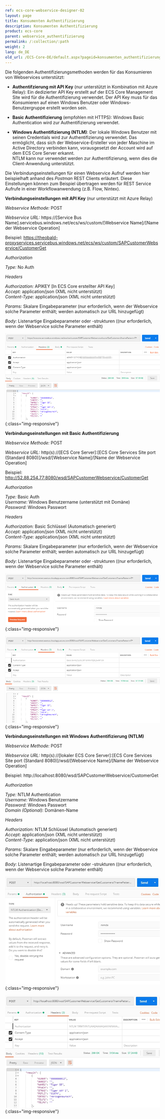 ```yaml
---
ref: ecs-core-webservice-designer-02
layout: page
title: Konsumenten Authentifizierung
description: Konsumenten Authentifizierung
product: ecs-core
parent: webservice_authentifizierung
permalink: /:collection/:path
weight: 2
lang: de_DE
old_url: /ECS-Core-DE/default.aspx?pageid=konsumenten_authentifizierung
---
```


Die folgenden Authentifizierungsmethoden werden für das Konsumieren von Webservices unterstützt: 

- **Authentifzierung mit API Key** (nur unterstützt in Kombination mit Azure Relay): Ein dedizierter API Key erstellt auf der ECS Core Management Site wird für die Authentifizierung verwendet. Der API Key muss für das Konsumieren auf einen Windows Benutzer oder Windows-Benutzergruppe erstellt worden sein.  

- **Basic Authentifizierung** (empfohlen mit HTTPS): Windows Basic Authentication wird zur Authentifizierung verwendet.

- **Windows Authentifizierung (NTLM)**: Der lokale Windows Benutzer mit seinen Credentials wird zur Authentifizierung verwendet. Das ermöglicht, dass sich der Webservice-Ersteller von jeder Maschine im Active Directory verbinden kann, vorausgesetzt der Account wird auf dem ECS Core Server erkannt. <br>
NTLM kann nur verwendet werden zur Authentifizierung, wenn dies die Client-Anwendung unterstützt.


Die Verbindungseinstellungen für einen Webservice Aufruf werden hier beispielhaft anhand des *Postman* REST Clients erläutert. Diese Einstellungen können zum Beispiel übertragen werden für REST Service Aufrufe in einer Workflowanwendung (z.B. Flow, Nintex). 

**Verbindungseinstellungen mit API Key** (nur unterstützt mit Azure Relay)

*Webservice Methode:* 	POST<br>

*Webservice URL:*  https://[Service Bus Name].servicebus.windows.net/ecs/ws/custom/[Webservice Name]/[Name der Webservice Operation]<br>

Beispiel: https://theobald-proxyservices.servicebus.windows.net/ecs/ws/custom/SAPCustomerWebservice/CustomerGet                  

*Authorization*
                
*Type:* 			No Auth

*Headers*

*Authorization:*      	APIKEY [In ECS Core erstellter API Key]<br>
*Accept:*                	application/json (XML nicht unterstützt)<br>
*Content-Type:*      	application/json (XML nicht unterstützt) 

*Params:*				Skalare Eingabeparameter (nur erforderlich, wenn der Webservice solche Parameter enthält; werden automatisch zur URL hinzugefügt)

*Body:*					Listenartige Eingabeparameter oder -strukturen ((nur erforderlich, wenn der Webservice solche Parameter enthält) 

![ecscore-webservicetest_4](/img/content/ecscore-webservicetest_4.png){:class="img-responsive"}

**Verbindungseinstellungen mit Basic Authentifizierung**

*Webservice Methode:* 	POST<br>

*Webservice URL:* 		http(s)://[ECS Core Server]:[ECS Core Services Site port (Standard 8080)]/wsd/[Webservice Name]/[Name der Webservice Operation]<br>

Beispiel: http://52.88.254.77:8080/wsd/SAPCustomerWebservice/CustomerGet 

*Authorization*	   

*Type:* 				   Basic Auth<br>
*Username:*			   Windows Benutzername (unterstützt mit Domäne)<br>
*Password:*			   Windows Passwort

*Headers*

*Authorization:*      		Basic Schlüssel (Automatisch generiert)<br>
*Accept:*                		application/json (XML nicht unterstützt)<br>
*Content-Type:*      		application/json (XML nicht unterstützt) 

*Params:*				Skalare Eingabeparameter (nur erforderlich, wenn der Webservice solche Parameter enthält; werden automatisch zur URL hinzugefügt)

*Body:*					Listenartige Eingabeparameter oder -strukturen ((nur erforderlich, wenn der Webservice solche Parameter enthält) 

![ecscore-webservicetest_5](/img/content/ecscore-webservicetest_5.png){:class="img-responsive"}

![ecscore-webservicetest_6](/img/content/ecscore-webservicetest_6.png){:class="img-responsive"}

**Verbindungseinstellungen mit Windows Authentifizierung (NTLM)**  

*Webservice Methode:* 	POST<br>

*Webservice URL:* 		http(s)://[lokaler ECS Core Server]:[ECS Core Services Site port (Standard 8080)]/wsd/[Webservice Name]/[Name der Webservice Operation]<br>

Beispiel: http://localhost:8080/wsd/SAPCustomerWebservice/CustomerGet

*Authorization* 

*Type:* 				   NTLM Authentication<br>
*Username:*			   Windows Benutzername<br>
*Password:*			   Windows Passwort<br>
*Domain (Optional):*	   Domänen-Name	
 
*Headers*

*Authorization:*      		NTLM Schlüssel (Automatisch generiert)<br>
*Accept:*                		application/json (XML nicht unterstützt)<br>
*Content-Type:*      		application/json (XML nicht unterstützt) 

*Params:*				Skalare Eingabeparameter (nur erforderlich, wenn der Webservice solche Parameter enthält; werden automatisch zur URL hinzugefügt)

*Body:*					Listenartige Eingabeparameter oder -strukturen ((nur erforderlich, wenn der Webservice solche Parameter enthält) 

![ecscore-webservicetest_7](/img/content/ecscore-webservicetest_7.jpg){:class="img-responsive"}

![ecscore-webservicetest_8](/img/content/ecscore-webservicetest_8.jpg){:class="img-responsive"}